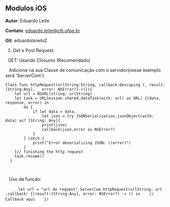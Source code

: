 ## Modulos iOS

**Autor**: Eduardo Leite

**Contato**: eduardo.leite@citi.ufpe.br

**Git**: eduardolsneto2

  1. Get e Post Request:
  
    GET: Usando Closures (Recomendado)
    
    Adicione na sua Classe de comunicação com o servidor(nesse exemplo será 'ServerCom'):
    
    Class func httpRequest(urlString:String, callback:@escaping (_ result: [String:Any], _ error: NSError?)->()){
        let url = NSURL(string: urlString)
        let task = URLSession.shared.dataTask(with: url! as URL) {(data, response, error) in 
            do {
                if let data = data,
                    let json = try JSONSerialization.jsonObject(with: data) as? [String: Any]{
                    print(json)
                    callback(json,error as NSError?)
                }
            } catch {
                print("Error deserializing JSON: \(error)")
            }
        }// finishing the http request
        task.resume()
      }
      
        
    Uso da função:
      
    ```
    let url = "url do request"
    ServerCom.httpRequest(urlString: url ,callback: {(result:[String:Any], error: NSError?) -> () in
    // Callback aqui
    })
    ```
    
    
